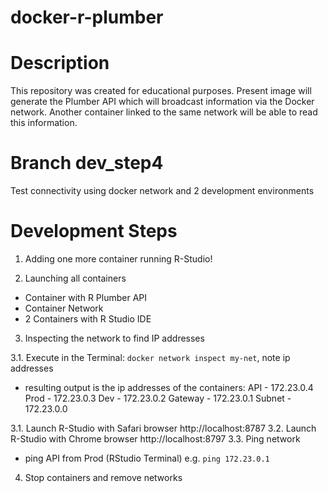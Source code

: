 # docker-r-plumber

# Description

This repository was created for educational purposes. Present image will generate the Plumber API which will broadcast information via the Docker network. Another container linked to the same network will be able to read this information.

# Branch dev_step4

Test connectivity using docker network and 2 development environments

# Development Steps

1. Adding one more container running R-Studio!

2. Launching all containers

* Container with R Plumber API
* Container Network
* 2 Containers with R Studio IDE

3. Inspecting the network to find IP addresses

3.1. Execute in the Terminal: `docker network inspect my-net`, note ip addresses

* resulting output is the ip addresses of the containers:
API - 172.23.0.4
Prod - 172.23.0.3
Dev - 172.23.0.2
Gateway - 172.23.0.1
Subnet - 172.23.0.0

3.1. Launch R-Studio with Safari browser http://localhost:8787
3.2. Launch R-Studio with Chrome browser http://localhost:8797
3.3. Ping network

* ping API from Prod (RStudio Terminal) e.g. `ping 172.23.0.1`

4. Stop containers and remove networks





